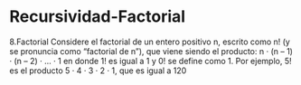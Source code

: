 # Recursividad-Factorial
8.Factorial  Considere el factorial de un entero positivo n, escrito como n! (y se pronuncia como “factorial de n”), que viene siendo el producto: n · (n – 1) · (n – 2) · … · 1 en donde 1! es igual a 1 y 0! se define como 1. Por ejemplo, 5! es el producto 5 · 4 · 3 · 2 · 1, que es igual a 120
